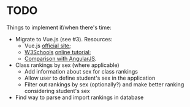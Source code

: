 # TODO

Things to implement if/when there's time:

* Migrate to Vue.js (see #3). Resources:
  - Vue.js [official site](https://vuejs.org/);
  - [W3Schools](https://www.w3schools.com/) [online tutorial](https://www.w3schools.com/vue/);
  - [Comparison with AngularJS](https://v2.vuejs.org/v2/guide/comparison.html?redirect=true#AngularJS-Angular-1).
* Class rankings by sex (where applicable)
    * Add information about sex for class rankings
    * Allow user to define student's sex in the application
    * Filter out rankings by sex (optionally?) and make better ranking
    considering student's sex
* Find way to parse and import rankings in database
